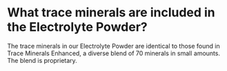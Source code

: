 # What trace minerals are included in the Electrolyte Powder?

The trace minerals in our Electrolyte Powder are identical to those found in Trace Minerals Enhanced, a diverse blend of 70 minerals in small amounts. The blend is proprietary.